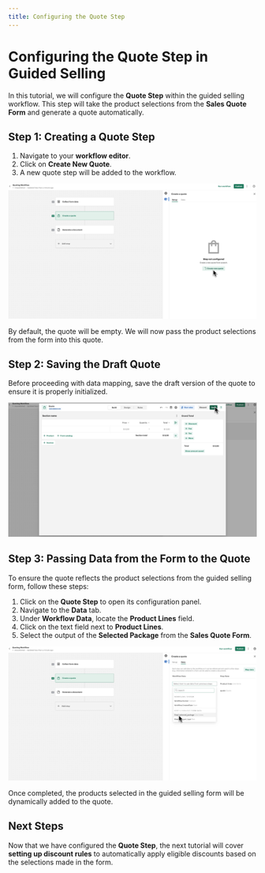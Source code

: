 ```yaml
---
title: Configuring the Quote Step
---
```


# Configuring the Quote Step in Guided Selling

In this tutorial, we will configure the **Quote Step** within the guided selling workflow. This step will take the product selections from the **Sales Quote Form** and generate a quote automatically.

## Step 1: Creating a Quote Step
1. Navigate to your **workflow editor**.
2. Click on **Create New Quote**.
3. A new quote step will be added to the workflow.

![Create a Quote Step](/img/quote/create_a_quote_step.png)

By default, the quote will be empty. We will now pass the product selections from the form into this quote.

## Step 2: Saving the Draft Quote
Before proceeding with data mapping, save the draft version of the quote to ensure it is properly initialized.

![Review Empty Created Quote and Save](/img/quote/review_empty_crated_quote_and_save.png)

## Step 3: Passing Data from the Form to the Quote
To ensure the quote reflects the product selections from the guided selling form, follow these steps:

1. Click on the **Quote Step** to open its configuration panel.
2. Navigate to the **Data** tab.
3. Under **Workflow Data**, locate the **Product Lines** field.
4. Click on the text field next to **Product Lines**.
5. Select the output of the **Selected Package** from the **Sales Quote Form**.

![Pass the Data from the Form to the Quote](/img/quote/pass_the_data_from_the_form_to_the_quote.png)

Once completed, the products selected in the guided selling form will be dynamically added to the quote.

## Next Steps
Now that we have configured the **Quote Step**, the next tutorial will cover **setting up discount rules** to automatically apply eligible discounts based on the selections made in the form.